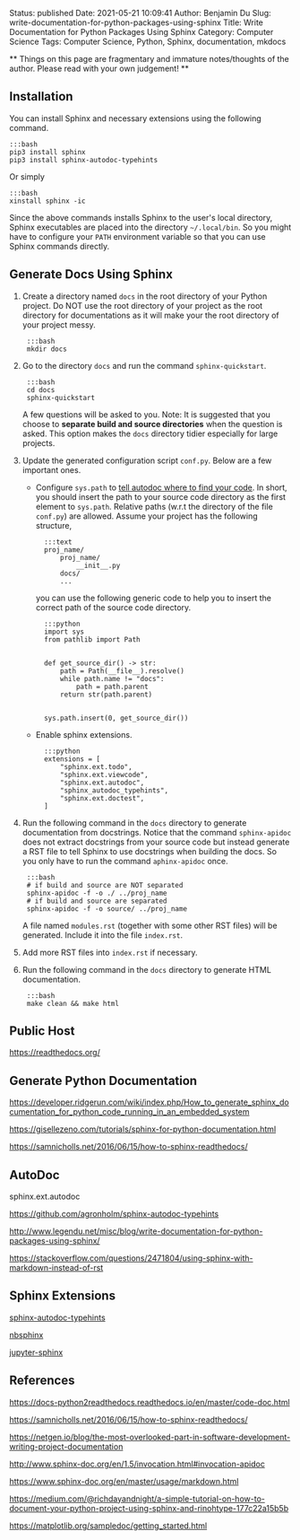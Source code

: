 Status: published
Date: 2021-05-21 10:09:41
Author: Benjamin Du
Slug: write-documentation-for-python-packages-using-sphinx
Title: Write Documentation for Python Packages Using Sphinx
Category: Computer Science
Tags: Computer Science, Python, Sphinx, documentation, mkdocs

**
Things on this page are fragmentary and immature notes/thoughts of the author.
Please read with your own judgement!
**

## Installation

You can install Sphinx and necessary extensions using the following command.

    :::bash
    pip3 install sphinx
    pip3 install sphinx-autodoc-typehints

Or simply

    :::bash
    xinstall sphinx -ic

Since the above commands installs Sphinx to the user's local directory,
Sphinx executables are placed into the directory `~/.local/bin`. 
So you might have to configure your `PATH` environment variable 
so that you can use Sphinx commands directly.

## Generate Docs Using Sphinx

1. Create a directory named `docs` in the root directory of your Python project.
    Do NOT use the root directory of your project 
    as the root directory for documentations
    as it will make your the root directory of your project messy. 

        :::bash 
        mkdir docs

2. Go to the directory `docs` and run the command `sphinx-quickstart`.

        :::bash 
        cd docs 
        sphinx-quickstart 

    A few questions will be asked to you.
    Note: It is suggested that you choose to **separate build and source directories**
    when the question is asked.
    This option makes the `docs` directory tidier especially for large projects.

3. Update the generated configuration script `conf.py`. 
    Below are a few important ones.

    - Configure `sys.path`
        to [tell autodoc where to find your code](https://docs-python2readthedocs.readthedocs.io/en/master/code-doc.html#tell-autodoc-how-to-find-your-code).
        In short, 
        you should insert the path to your source code directory as the first element to `sys.path`.
        Relative paths (w.r.t the directory of the file `conf.py`) are allowed.
        Assume your project has the following structure,

            :::text
            proj_name/
                proj_name/
                    __init__.py
                docs/
                ...

        you can use the following generic code to help you to insert the correct path of the source code directory.
 
            :::python
            import sys
            from pathlib import Path


            def get_source_dir() -> str:
                path = Path(__file__).resolve()
                while path.name != "docs":
                    path = path.parent
                return str(path.parent)


            sys.path.insert(0, get_source_dir())

    - Enable sphinx extensions.

            :::python
            extensions = [
                "sphinx.ext.todo",
                "sphinx.ext.viewcode",
                "sphinx.ext.autodoc",
                "sphinx_autodoc_typehints",
                "sphinx.ext.doctest",
            ]

3. Run the following command in the `docs` directory to generate documentation from docstrings.
    Notice that the command `sphinx-apidoc` does not extract docstrings from your source code
    but instead generate a RST file to tell Sphinx to use docstrings when building the docs.
    So you only have to run the command `aphinx-apidoc` once.

        :::bash
        # if build and source are NOT separated
        sphinx-apidoc -f -o ./ ../proj_name
        # if build and source are separated
        sphinx-apidoc -f -o source/ ../proj_name

    A file named `modules.rst` (together with some other RST files) will be generated.
    Include it into the file `index.rst`.


4. Add more RST files into `index.rst` if necessary.

5. Run the following command in the `docs` directory to generate HTML documentation. 

        :::bash 
        make clean && make html 

## Public Host 

https://readthedocs.org/

## Generate Python Documentation 

https://developer.ridgerun.com/wiki/index.php/How_to_generate_sphinx_documentation_for_python_code_running_in_an_embedded_system

https://gisellezeno.com/tutorials/sphinx-for-python-documentation.html

https://samnicholls.net/2016/06/15/how-to-sphinx-readthedocs/


## AutoDoc 

sphinx.ext.autodoc 

https://github.com/agronholm/sphinx-autodoc-typehints

http://www.legendu.net/misc/blog/write-documentation-for-python-packages-using-sphinx/

https://stackoverflow.com/questions/2471804/using-sphinx-with-markdown-instead-of-rst

## Sphinx Extensions

[sphinx-autodoc-typehints](https://github.com/agronholm/sphinx-autodoc-typehints)

[nbsphinx](https://github.com/spatialaudio/nbsphinx/)

[jupyter-sphinx](https://github.com/jupyter/jupyter-sphinx)

## References 

https://docs-python2readthedocs.readthedocs.io/en/master/code-doc.html

https://samnicholls.net/2016/06/15/how-to-sphinx-readthedocs/

https://netgen.io/blog/the-most-overlooked-part-in-software-development-writing-project-documentation


http://www.sphinx-doc.org/en/1.5/invocation.html#invocation-apidoc

https://www.sphinx-doc.org/en/master/usage/markdown.html

https://medium.com/@richdayandnight/a-simple-tutorial-on-how-to-document-your-python-project-using-sphinx-and-rinohtype-177c22a15b5b

https://matplotlib.org/sampledoc/getting_started.html

